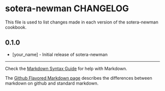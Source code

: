 sotera-newman CHANGELOG
=======================

This file is used to list changes made in each version of the sotera-newman cookbook.

0.1.0
-----
- [your_name] - Initial release of sotera-newman

- - -
Check the [Markdown Syntax Guide](http://daringfireball.net/projects/markdown/syntax) for help with Markdown.

The [Github Flavored Markdown page](http://github.github.com/github-flavored-markdown/) describes the differences between markdown on github and standard markdown.
